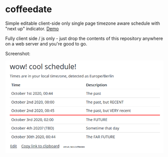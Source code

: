 # coffeedate
Simple editable client-side only single page timezone aware schedule with "next up" indicator. [Demo](https://aka-san.halcy.de/coffeedate/#d293ISBjb29sIHNjaGVkdWxlIQ==-MjAyMC0wOS0zMFQyMjo0NDowMFo=-VGhlIHBhc3Q=-MjAyMC0xMC0wMVQyMjowMDowMFo=-VGhlIHBhc3QsIGJ1dCBSRUNFTlQ=-MjAyMC0xMC0wMlQwMDowMDowMFo=-VGhlIEZVVFVSRQ==-MjAyMC0xMC0yOVQyMzo0NDowMFo=-VGhlIEZBUiBGVVRVUkU=-MjAyMC0xMC0wMVQyMjo0NTowMFo=-VGhlIHBhc3QsIGJ1dCBWRVJZIHJlY2VudA)

Fully client side / js only - just drop the contents of this repository anywhere on a web server and you're good to go.

Screenshot:

![Screenshot of coffeedate](/screenshot.png?raw=true& "Screenshot of coffeedate")
